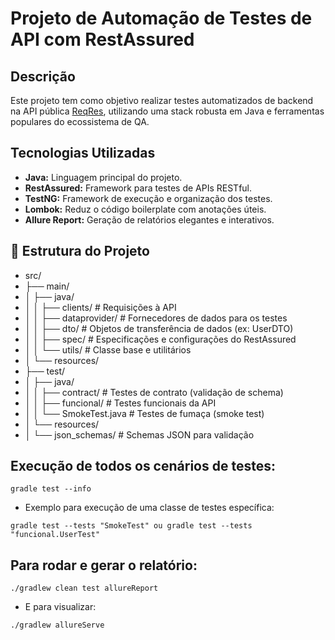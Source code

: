 # Projeto de Automação de Testes de API com RestAssured

##  Descrição

Este projeto tem como objetivo realizar testes automatizados de backend na API pública [ReqRes](https://reqres.in/), utilizando uma stack robusta em Java e ferramentas populares do ecossistema de QA.

## Tecnologias Utilizadas

- **Java:** Linguagem principal do projeto.
- **RestAssured:** Framework para testes de APIs RESTful.
- **TestNG:** Framework de execução e organização dos testes.
- **Lombok:** Reduz o código boilerplate com anotações úteis.
- **Allure Report:** Geração de relatórios elegantes e interativos.

## 📁 Estrutura do Projeto
- src/
- ├── main/
- │   ├── java/
- │   │   ├── clients/         # Requisições à API
- │   │   ├── dataprovider/    # Fornecedores de dados para os testes
- │   │   ├── dto/             # Objetos de transferência de dados (ex: UserDTO)
- │   │   ├── spec/            # Especificações e configurações do RestAssured
- │   │   └── utils/           # Classe base e utilitários
- │   └── resources/
- ├── test/
- │   ├── java/
- │   │   ├── contract/        # Testes de contrato (validação de schema)
- │   │   ├── funcional/       # Testes funcionais da API
- │   │   └── SmokeTest.java   # Testes de fumaça (smoke test)
- │   └── resources/
- │       └── json_schemas/    # Schemas JSON para validação


## Execução de todos os cenários de testes:

```
gradle test --info
```

* Exemplo para execução de uma classe de testes específica:

```
gradle test --tests "SmokeTest" ou gradle test --tests "funcional.UserTest"
```

## Para rodar e gerar o relatório:

```
./gradlew clean test allureReport
```

* E para visualizar:

```
./gradlew allureServe
```
